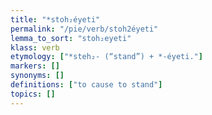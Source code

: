 ```yaml
---
title: "*stoh₂éyeti"
permalink: "/pie/verb/stoh2éyeti"
lemma_to_sort: "stoh₂eyeti"
klass: verb
etymology: ["*steh₂- (“stand”) +‎ *-éyeti."]
markers: []
synonyms: []
definitions: ["to cause to stand"]
topics: []
---
```

